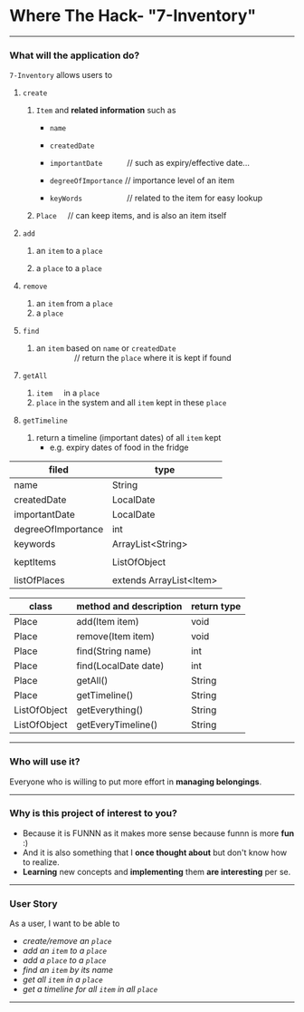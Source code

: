# Where The Hack- "7-Inventory"

---

### What will the application do?

`7-Inventory` allows users to 

1. `create` 
   1. `Item` and **related information** such as
      - `name`
      
      - `createdDate` 

      - `importantDate` &nbsp;&nbsp;&nbsp;&nbsp;&nbsp;
      &nbsp;&nbsp;&nbsp;
      // such as expiry/effective date...

      - `degreeOfImportance` // importance level of an item
     
      - `keyWords` &nbsp;&nbsp;&nbsp;&nbsp;&nbsp;
      &nbsp;&nbsp;&nbsp;&nbsp;&nbsp;&nbsp;
      &nbsp;&nbsp;&nbsp;&nbsp;&nbsp;
      // related to the item for easy lookup

   2. `Place` &nbsp;&nbsp;&nbsp;
   // can keep items, and is also an item itself

[//]: # ()
[//]: # (   3. `ListOfObjects` &nbsp; )

[//]: # (   // can keep items or places    )

[//]: # (      &nbsp;&nbsp;&nbsp;&nbsp;&nbsp;&nbsp;)

[//]: # (      &nbsp;&nbsp;&nbsp;&nbsp;&nbsp;&nbsp;)

[//]: # (      &nbsp;&nbsp;&nbsp;&nbsp;&nbsp;&nbsp;)

[//]: # (      &nbsp;&nbsp;&nbsp;&nbsp;&nbsp;&nbsp;)

[//]: # (      &nbsp;&nbsp;&nbsp;&nbsp;&nbsp;&nbsp;)

[//]: # (   // meaning can be `listOfItems` or `listOfPlaces`)

2. `add`
   
   1. an `item`  to a `place`
   
   2. a `place` to a `place`
   
[//]: # (   3. a `place` to a `listOfPlaces`)

4. `remove`
   1. an `item` from a `place`
   2. a `place`

5. `find`
    1. an `item` based on `name` or `createdDate`   
   &nbsp;&nbsp;&nbsp;&nbsp;&nbsp;&nbsp;&nbsp;
   &nbsp;&nbsp;&nbsp;&nbsp;&nbsp;&nbsp;&nbsp;&nbsp;
   // return the `place` where it is kept if found

[//]: # (6. `tryFind`)

[//]: # (   1. try to find an `item`/`place`by comparing it )

[//]: # (   to its **related information**, and return the `place` )

[//]: # (   or a path to the `item`)

[//]: # (   \- &#40;if item is kept in a place, )

[//]: # (   and the place is kept in another place...&#41;)

7. `getAll`
   1. `item` &nbsp;&nbsp;&nbsp;
   in a `place`
   2. `place` in the system and all `item` kept in these `place`

8. `getTimeline`
   1. return a timeline (important dates) of all `item` kept
      - e.g. expiry dates of food in the fridge

| filed             | type                     |
|-------------------| ------------------------ |
| name              | String                   |
| createdDate       | LocalDate                |
| importantDate     | LocalDate                |
| degreeOfImportance| int                      |
| keywords          | ArrayList\<String>       |
|                   |                          |
| keptItems         | ListOfObject             |
|                   |                          |
| listOfPlaces      | extends ArrayList\<Item> |


| class        | method and description | return type |
| ------------ | ---------------------- | ----------- |
| Place        | add(Item item)         | void        |
| Place        | remove(Item item)      | void        |
| Place        | find(String name)      | int         |
| Place        | find(LocalDate date)   | int         |
| Place        | getAll()               | String      |
| Place        | getTimeline()          | String      |
| ListOfObject | getEverything()        | String      |
| ListOfObject | getEveryTimeline()     | String      |

---

### Who will use it?

Everyone who is willing to put more 
effort in **managing belongings**.

---

### Why is this project of interest to you?

- Because it is FUNNN as it makes more sense 
because funnn is more **fun** :)
- And it is also something that 
I **once thought about** but don't know how to realize.
- **Learning** new concepts and 
**implementing** them **are interesting** per se.

---

### User Story

As a user, I want to be able to
- _create/remove an `place`_
- _add an `item` to a `place`_
- _add a `place` to a `place`_
- _find an `item` by its name_
- _get all `item` in a `place`_
- _get a timeline for all `item` in all `place`_

[//]: # (- _find an `item` by fuzzy search_)

---
